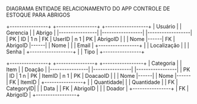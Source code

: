 

DIAGRAMA ENTIDADE RELACIONAMENTO DO APP CONTROLE DE ESTOQUE PARA ABRIGOS



+----------------+      +-----------------+      +------------------+
|     Usuário    |      |     Gerencia    |      |     Abrigo       |
|----------------|      |-----------------|      |------------------|
| PK | ID        | 1  n | FK | UserID     | n  1 | PK | AbrigoID    |
|    | Nome      |------| FK | AbrigoID   |------|    | Nome        |
|    | Email     |      +-----------------+      |    | Localização |
|    | Senha     |                               +------------------+
|    | Tipo      |
+----------------+

+----------------+      +----------------+       +-----------------+
|    Categoria   |      |     Item       |       |    Doação       |
|----------------|      |----------------|       |-----------------|
| PK | ID        | 1  n | PK | ItemID    | n  1  | PK | DoacaoID   |
|    | Nome      |------|    | Nome      |------ | FK | ItemID     |
+----------------+      |    | Quantidade|       |    | Quantidade |
                        | FK | CategoryID|       |    | Data       |
                        | FK | AbrigoID  |       |    | Doador     |
                        +----------------+       | FK | AbrigoID   |
                                                 +-----------------+
